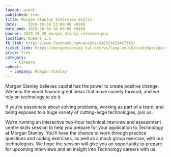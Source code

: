 ```yaml
---
layout: event
published: true
title: Morgan Stanley Interview Skills
date:     2019-10-30 13:00:00 +0100
date_end: 2019-10-30 16:00:00 +0100
banner: 2019_10_30_morgan_stanly_inteview.png
location: Queens 1.6
fb_link: https://www.facebook.com/events/438323823467310/
ticket_link: https://morganstanley.tal.net/vx/lang-en-GB/candidate/postings/5455
price: Free
category:
    - Careers
cohost:
  - company: Morgan Stanley
---
```

Morgan Stanley believes capital has the power to create positive change. We help the world finance great ideas that move society forward, and we rely on technology to do it.

If you’re passionate about solving problems, working as part of a team, and being exposed to a huge variety of cutting-edge technologies, join us.

We’re running an interactive two-hour technical interview and assessment centre skills session to help you prepare for your application to Technology at Morgan Stanley. You’ll have the chance to work through practice questions and coding exercises, as well as a mock group exercise, with our technologists. We hope the session will give you an opportunity to prepare for upcoming interviews and an insight into Technology careers with us.
